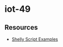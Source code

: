 # iot-49

## Resources

* [Shelly Script Examples](https://github.com/ALLTERCO/shelly-script-examples)
